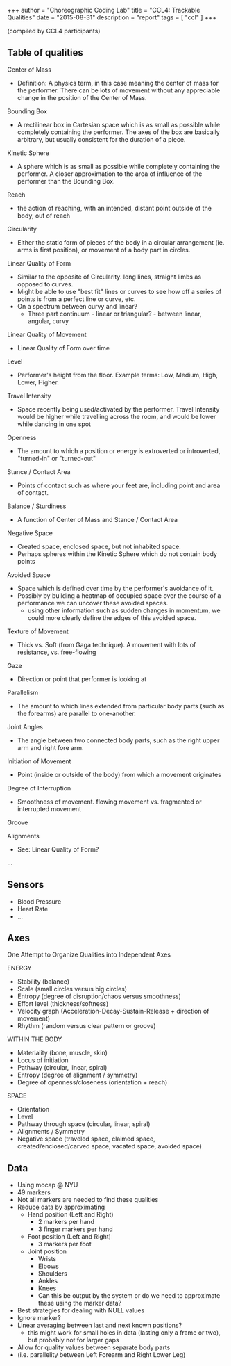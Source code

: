 +++
author = "Choreographic Coding Lab"
title = "CCL4: Trackable Qualities"
date = "2015-08-31"
description = "report"
tags = [ "ccl" ]
+++

(compiled by CCL4 participants)

Table of qualities
--------

Center of Mass

- Definition: A physics term, in this case meaning the center of mass for the performer. There can be lots of movement without any appreciable change in the position of the Center of Mass.

Bounding Box

- A rectilinear box in Cartesian space which is as small as possible while completely containing the performer. The axes of the box are basically arbitrary, but usually consistent for the duration of a piece.

Kinetic Sphere

- A sphere which is as small as possible while completely containing the performer. A closer approximation to the area of influence of the performer than the Bounding Box.

Reach

- the action of reaching, with an intended, distant point outside of the body, out of reach

Circularity

- Either the static form of pieces of the body in a circular arrangement (ie. arms is first position), or movement of a body part in circles.

Linear Quality of Form

- Similar to the opposite of Circularity. long lines, straight limbs as opposed to curves.
- Might be able to use "best fit" lines or curves to see how off a series of points is from a perfect line or curve, etc.
- On a spectrum between curvy and linear?
    - Three part continuum - linear or triangular? - between linear, angular, curvy

Linear Quality of Movement

- Linear Quality of Form over time

Level

- Performer's height from the floor. Example terms: Low, Medium, High, Lower, Higher.

Travel Intensity

- Space recently being used/activated by the performer. Travel Intensity would be higher while travelling across the room, and would be lower while dancing in one spot

Openness

- The amount to which a position or energy is extroverted or introverted, "turned-in" or "turned-out"

Stance / Contact Area

- Points of contact such as where your feet are, including point and area of contact.

Balance / Sturdiness

- A function of Center of Mass and Stance / Contact Area

Negative Space

- Created space, enclosed space, but not inhabited space. 
- Perhaps spheres within the Kinetic Sphere which do not contain body points

Avoided Space

- Space which is defined over time by the performer's avoidance of it.
- Possibly by building a heatmap of occupied space over the course of a performance we can uncover these avoided spaces.
    - using other information such as sudden changes in momentum, we could more clearly define the edges of this avoided space.

Texture of Movement

- Thick vs. Soft (from Gaga technique). A movement with lots of resistance, vs. free-flowing

Gaze

- Direction or point that performer is looking at

Parallelism

- The amount to which lines extended from particular body parts (such as the forearms) are parallel to one-another.

Joint Angles

- The angle between two connected body parts, such as the right upper arm and right fore arm.



Initiation of Movement

- Point (inside or outside of the body) from which a movement originates

Degree of Interruption

- Smoothness of movement. flowing movement vs. fragmented or interrupted movement

Groove

Alignments

- See: Linear Quality of Form?



…


Sensors
--------


- Blood Pressure
- Heart Rate
- ...



Axes
--------

One Attempt to Organize Qualities into Independent Axes

ENERGY

- Stability (balance)
- Scale (small circles versus big circles)
- Entropy (degree of disruption/chaos versus smoothness)
- Effort level (thickness/softness)
- Velocity graph (Acceleration-Decay-Sustain-Release + direction of movement)
- Rhythm (random versus clear pattern or groove)


WITHIN THE BODY

- Materiality (bone, muscle, skin)
- Locus of initiation
- Pathway (circular, linear, spiral)
- Entropy (degree of alignment / symmetry)
- Degree of openness/closeness (orientation + reach)


SPACE

- Orientation
- Level
- Pathway through space (circular, linear, spiral)
- Alignments / Symmetry
- Negative space (traveled space, claimed space, created/enclosed/carved space, vacated space, avoided space)



Data
--------

- Using mocap @ NYU
- 49 markers
- Not all markers are needed to find these qualities
- Reduce data by approximating
    - Hand position (Left and Right)
        - 2 markers per hand
        - 3 finger markers per hand
    - Foot position (Left and Right)
        - 3 markers per foot
    - Joint position
        - Wrists
        - Elbows
        - Shoulders
        - Ankles
        - Knees
        - Can this be output by the system or do we need to approximate these using the marker data?
- Best strategies for dealing with NULL values
- Ignore marker?
- Linear averaging between last and next known positions?
    - this might work for small holes in data (lasting only a frame or two), but probably not for larger gaps
- Allow for quality values between separate body parts
- (i.e. parallelity between Left Forearm and Right Lower Leg)

